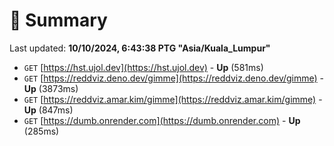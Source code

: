 # 📖 Summary
Last updated: **10/10/2024, 6:43:38 PTG "Asia/Kuala_Lumpur"**

- `GET` [https://hst.ujol.dev](https://hst.ujol.dev) - **Up** (581ms)
- `GET` [https://reddviz.deno.dev/gimme](https://reddviz.deno.dev/gimme) - **Up** (3873ms)
- `GET` [https://reddviz.amar.kim/gimme](https://reddviz.amar.kim/gimme) - **Up** (847ms)
- `GET` [https://dumb.onrender.com](https://dumb.onrender.com) - **Up** (285ms)
